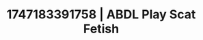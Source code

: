 ---
categories:
- Shibari art
- Raw connection
- Lingerie worship
- Erotic tension build
- Delicate restraint
image: /assets/images/1747183391758.jpg
layout: post
seo:
  description: Featured content with exclusive ABDL Play, Scat Fetish. HD images available.
  keywords: ABDL Play, Scat Fetish
  og_image: /assets/images/1747183391758.jpg
  schema_type: VisualArtwork
tags:
- '#1747183391758'
- Scat Fetish
- ABDL Play
title: 1747183391758 | ABDL Play Scat Fetish
---